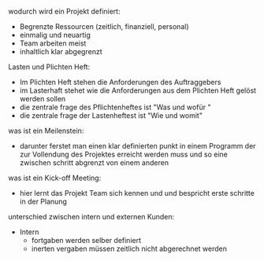 wodurch wird ein Projekt definiert: 
- Begrenzte Ressourcen (zeitlich, finanziell, personal) 
- einmalig und neuartig
- Team arbeiten meist 
- inhaltlich klar abgegrenzt 

Lasten und Plichten Heft: 
- Im Plichten Heft stehen die Anforderungen des Auftraggebers 
- im Lasterhaft stehet wie die Anforderungen aus dem Plichten Heft gelöst werden sollen
- die zentrale frage des Pflichtenheftes ist "Was und wofür "
- die zentrale frage der Lastenheftest ist "Wie und womit"

was ist ein Meilenstein: 
- darunter ferstet man einen klar definierten punkt in einem Programm der zur Vollendung des Projektes erreicht werden muss und so eine zwischen schritt abgrenzt von einem anderen

was ist ein Kick-off Meeting: 
- hier lernt das Projekt Team sich kennen und und bespricht erste schritte in der Planung 

unterschied zwischen intern und externen Kunden: 
- Intern
	- fortgaben werden selber definiert 
	- inerten vergaben müssen zeitlich nicht abgerechnet werden
